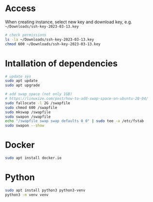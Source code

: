 
# Access

When creating instance, select new key and download key, e.g. `~/Downloads/ssh-key-2023-03-13.key`

```bash
# check permissions
ls -la ~/Downloads/ssh-key-2023-03-13.key
chmod 600 ~/Downloads/ssh-key-2023-03-13.key
```

# Intallation of dependencies

```bash
# update sys
sudo apt update
sudo apt upgrade

# add swap space (not only 1GB)
# https://linuxize.com/post/how-to-add-swap-space-on-ubuntu-20-04/
sudo fallocate -l 2G /swapfile
sudo chmod 600 /swapfile
sudo mkswap /swapfile
sudo swapon /swapfile
echo "/swapfile swap swap defaults 0 0" | sudo tee -a /etc/fstab
sudo swapon --show
```

# Docker

```bash
sudo apt install docker.io
```

# Python

```bash
sudo apt install python3 python3-venv
python3 -m venv venv
```